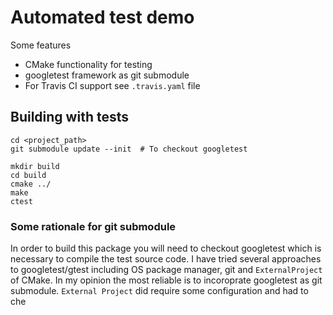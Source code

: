 # Automated test demo

Some features

  * CMake functionality for testing
  * googletest framework as git submodule
  * For Travis CI support see `.travis.yaml` file


## Building with tests

  ```
cd <project_path>
git submodule update --init  # To checkout googletest

mkdir build
cd build
cmake ../
make
ctest
  ```

### Some rationale for git submodule

In order to build this package you will need to checkout googletest which is
necessary to compile the test source code. I have tried several approaches to
googletest/gtest including OS package manager, git and `ExternalProject` of
CMake. In my opinion the most reliable is to incoroprate googletest as git
submodule. `External Project` did require some configuration and had to che
